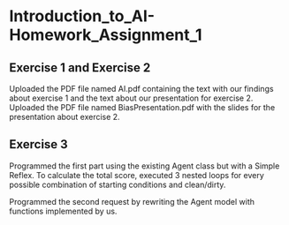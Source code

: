 # Introduction_to_AI-Homework_Assignment_1

## Exercise 1 and Exercise 2

Uploaded the PDF file named AI.pdf containing the text with our findings about exercise 1 and the text about our presentation for exercise 2. Uploaded the PDF file named BiasPresentation.pdf with the slides for the presentation about exercise 2.

## Exercise 3

Programmed the first part using the existing Agent class but with a Simple Reflex. To calculate the total score, executed 3 nested loops for every possible combination of starting conditions and clean/dirty.

Programmed the second request by rewriting the Agent model with functions implemented by us.
